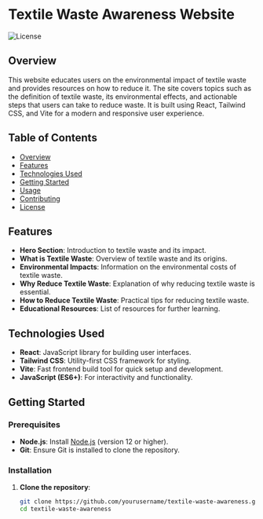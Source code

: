 # Textile Waste Awareness Website

![License](https://img.shields.io/badge/license-MIT-green)

## Overview

This website educates users on the environmental impact of textile waste and provides resources on how to reduce it. The site covers topics such as the definition of textile waste, its environmental effects, and actionable steps that users can take to reduce waste. It is built using React, Tailwind CSS, and Vite for a modern and responsive user experience.

## Table of Contents

- [Overview](#overview)
- [Features](#features)
- [Technologies Used](#technologies-used)
- [Getting Started](#getting-started)
- [Usage](#usage)
- [Contributing](#contributing)
- [License](#license)

## Features

- **Hero Section**: Introduction to textile waste and its impact.
- **What is Textile Waste**: Overview of textile waste and its origins.
- **Environmental Impacts**: Information on the environmental costs of textile waste.
- **Why Reduce Textile Waste**: Explanation of why reducing textile waste is essential.
- **How to Reduce Textile Waste**: Practical tips for reducing textile waste.
- **Educational Resources**: List of resources for further learning.

## Technologies Used

- **React**: JavaScript library for building user interfaces.
- **Tailwind CSS**: Utility-first CSS framework for styling.
- **Vite**: Fast frontend build tool for quick setup and development.
- **JavaScript (ES6+)**: For interactivity and functionality.

## Getting Started

### Prerequisites

- **Node.js**: Install [Node.js](https://nodejs.org/) (version 12 or higher).
- **Git**: Ensure Git is installed to clone the repository.

### Installation

1. **Clone the repository**:
   ```bash
   git clone https://github.com/yourusername/textile-waste-awareness.git
   cd textile-waste-awareness
